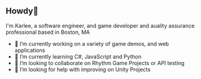 ## Howdy👋

I'm Karlee, a software engineer, and game developer and auality assurance professional based in Boston, MA

- 🔭 I’m currently working on a variety of game demos, and web applications
- 🌱 I’m currently learning C#, JavaScript and Python
- 👯 I’m looking to collaborate on Rhythm Game Projects or API testing
- 🤔 I’m looking for help with improving on Unity Projects
